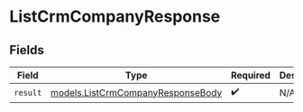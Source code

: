 # ListCrmCompanyResponse


## Fields

| Field                                                                        | Type                                                                         | Required                                                                     | Description                                                                  |
| ---------------------------------------------------------------------------- | ---------------------------------------------------------------------------- | ---------------------------------------------------------------------------- | ---------------------------------------------------------------------------- |
| `result`                                                                     | [models.ListCrmCompanyResponseBody](../models/listcrmcompanyresponsebody.md) | :heavy_check_mark:                                                           | N/A                                                                          |